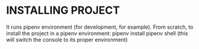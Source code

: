 INSTALLING PROJECT
==================
It runs pipenv environment (for development, for example).
From scratch, to install the project in a pipenv environment:
	pipenv install
	pipenv shell (this will switch the console to its proper environment)
